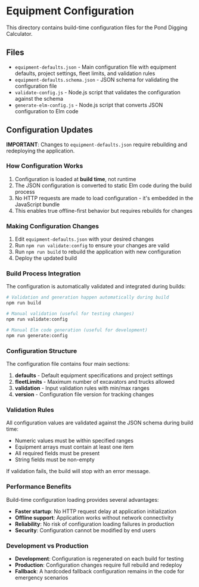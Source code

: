 # Equipment Configuration

This directory contains build-time configuration files for the Pond Digging Calculator.

## Files

- `equipment-defaults.json` - Main configuration file with equipment defaults, project settings, fleet limits, and validation rules
- `equipment-defaults.schema.json` - JSON schema for validating the configuration file
- `validate-config.js` - Node.js script that validates the configuration against the schema
- `generate-elm-config.js` - Node.js script that converts JSON configuration to Elm code

## Configuration Updates

**IMPORTANT**: Changes to `equipment-defaults.json` require rebuilding and redeploying the application.

### How Configuration Works

1. Configuration is loaded at **build time**, not runtime
2. The JSON configuration is converted to static Elm code during the build process
3. No HTTP requests are made to load configuration - it's embedded in the JavaScript bundle
4. This enables true offline-first behavior but requires rebuilds for changes

### Making Configuration Changes

1. Edit `equipment-defaults.json` with your desired changes
2. Run `npm run validate:config` to ensure your changes are valid
3. Run `npm run build` to rebuild the application with new configuration
4. Deploy the updated build

### Build Process Integration

The configuration is automatically validated and integrated during builds:

```bash
# Validation and generation happen automatically during build
npm run build

# Manual validation (useful for testing changes)
npm run validate:config

# Manual Elm code generation (useful for development)
npm run generate:config
```

### Configuration Structure

The configuration file contains four main sections:

1. **defaults** - Default equipment specifications and project settings
2. **fleetLimits** - Maximum number of excavators and trucks allowed
3. **validation** - Input validation rules with min/max ranges
4. **version** - Configuration file version for tracking changes

### Validation Rules

All configuration values are validated against the JSON schema during build time:

- Numeric values must be within specified ranges
- Equipment arrays must contain at least one item
- All required fields must be present
- String fields must be non-empty

If validation fails, the build will stop with an error message.

### Performance Benefits

Build-time configuration loading provides several advantages:

- **Faster startup**: No HTTP request delay at application initialization
- **Offline support**: Application works without network connectivity
- **Reliability**: No risk of configuration loading failures in production
- **Security**: Configuration cannot be modified by end users

### Development vs Production

- **Development**: Configuration is regenerated on each build for testing
- **Production**: Configuration changes require full rebuild and redeploy
- **Fallback**: A hardcoded fallback configuration remains in the code for emergency scenarios